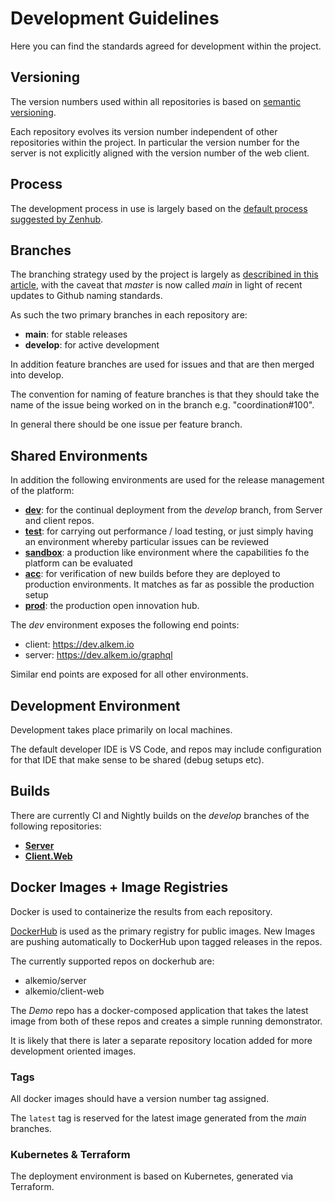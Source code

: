 
# Development Guidelines
Here you can find the standards agreed for development within the project. 

## Versioning
The version numbers used within all repositories is based on [semantic versioning](https://semver.org/). 

Each repository evolves its version number independent of other repositories within the project. In particular the version number for the server is not explicitly aligned with the version number of the web client.

## Process
The development process in use is largely based on the [default process suggested by Zenhub](https://help.zenhub.com/support/solutions/articles/43000010341). 

## Branches
The branching strategy used by the project is largely as [describined in this article](https://nvie.com/posts/a-successful-git-branching-model), with the caveat that _master_ is now called _main_ in light of recent updates to Github naming standards. 

As such the two primary branches in each repository are:
* **main**: for stable releases
* **develop**: for active development

In addition feature branches are used for issues and that are then merged into develop. 

The convention for naming of feature branches is that they should take the name of the issue being worked on in the branch e.g. "coordination#100". 

In general there should be one issue per feature branch.

## Shared Environments
In addition the following environments are used for the release management of the platform:
- **[dev](https://dev.alkem.io)**: for the continual deployment from the _develop_ branch, from Server and client repos.
- **[test](https://test.alkem.io)**: for carrying out performance / load testing, or just simply having an environment whereby particular issues can be reviewed
- **[sandbox](https://sandbox.alkem.io)**: a production like environment where the capabilities fo the platform can be evaluated
- **[acc](https://acc.alkem.io)**: for verification of new builds before they are deployed to production environments. It matches as far as possible the production setup
- **[prod](https://hub.alkem.io)**: the production open innovation hub. 

The _dev_ environment exposes the following end points:
* client: https://dev.alkem.io
* server: https://dev.alkem.io/graphql

Similar end points are exposed for all other environments.

## Development Environment 
Development takes place primarily on local machines.

The default developer IDE is VS Code, and repos may include configuration for that IDE that make sense to be shared (debug setups etc).

## Builds
There are currently CI and Nightly builds on the _develop_ branches of the following repositories:
- [**Server**](https://github.com/alkem-io/server)
- [**Client.Web**](https://github.com/alkem-io/client.web)


## Docker Images + Image Registries
Docker is used to containerize the results from each repository. 

[DockerHub](https://hub.docker.com/orgs/alkemio/repositories) is used as the primary registry for public images. New Images are pushing automatically to DockerHub upon tagged releases in the repos. 

The currently supported repos on dockerhub are:
- alkemio/server
- alkemio/client-web 

The _Demo_ repo has a docker-composed application that takes the latest image from both of these repos and creates a simple running demonstrator. 

It is likely that there is later a separate repository location added for more development oriented images. 

### Tags 
All docker images should have a version number tag assigned. 

The `latest` tag is reserved for the latest image generated from the _main_ branches. 

### Kubernetes & Terraform
The deployment environment is based on Kubernetes, generated via Terraform. 


